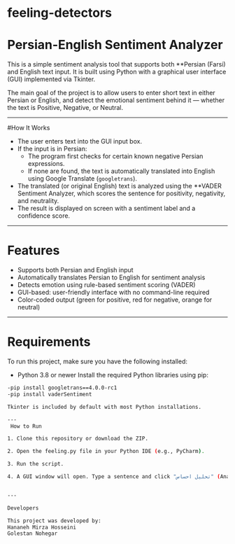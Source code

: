 # feeling-detectors
# Persian-English Sentiment Analyzer

This is a simple sentiment analysis tool that supports both **Persian (Farsi) and English text input. It is built using Python with a graphical user interface (GUI) implemented via Tkinter.

The main goal of the project is to allow users to enter short text in either Persian or English, and detect the emotional sentiment behind it — whether the text is Positive, Negative, or Neutral.

---

#How It Works

- The user enters text into the GUI input box.
- If the input is in Persian:
  - The program first checks for certain known negative Persian expressions.
  - If none are found, the text is automatically translated into English using Google Translate (`googletrans`).
- The translated (or original English) text is analyzed using the **VADER Sentiment Analyzer, which scores the sentence for positivity, negativity, and neutrality.
- The result is displayed on screen with a sentiment label and a confidence score.

---

# Features

- Supports both Persian and English input
- Automatically translates Persian to English for sentiment analysis
- Detects emotion using rule-based sentiment scoring (VADER)
- GUI-based: user-friendly interface with no command-line required
- Color-coded output (green for positive, red for negative, orange for neutral)

---

# Requirements

To run this project, make sure you have the following installed:
- Python 3.8 or newer
Install the required Python libraries using pip:
```bash
-pip install googletrans==4.0.0-rc1
-pip install vaderSentiment

Tkinter is included by default with most Python installations.

---
 How to Run

1. Clone this repository or download the ZIP.

2. Open the feeling.py file in your Python IDE (e.g., PyCharm).

3. Run the script.

4. A GUI window will open. Type a sentence and click "تحلیل احساس" (Analyze Sentiment).


---

Developers

This project was developed by:
Hananeh Mirza Hosseini
Golestan Nohegar

